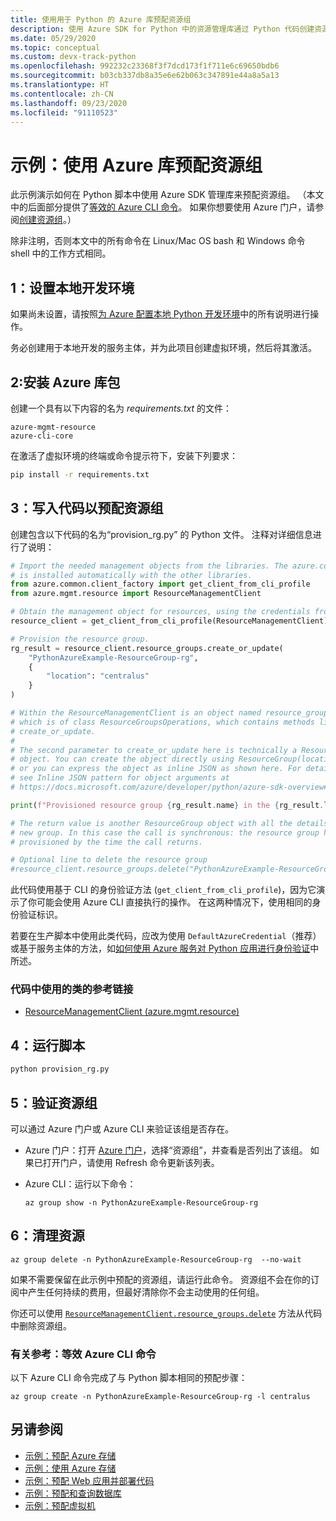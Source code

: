 ```yaml
---
title: 使用用于 Python 的 Azure 库预配资源组
description: 使用 Azure SDK for Python 中的资源管理库通过 Python 代码创建资源组。
ms.date: 05/29/2020
ms.topic: conceptual
ms.custom: devx-track-python
ms.openlocfilehash: 992232c23368f3f7dcd173f1f711e6c69650bdb6
ms.sourcegitcommit: b03cb337db8a35e6e62b063c347891e44a8a5a13
ms.translationtype: HT
ms.contentlocale: zh-CN
ms.lasthandoff: 09/23/2020
ms.locfileid: "91110523"
---
```

# <a name="example-use-the-azure-libraries-to-provision-a-resource-group"></a>示例：使用 Azure 库预配资源组

此示例演示如何在 Python 脚本中使用 Azure SDK 管理库来预配资源组。 （本文中的后面部分提供了[等效的 Azure CLI 命令](#for-reference-equivalent-azure-cli-commands)。 如果你想要使用 Azure 门户，请参阅[创建资源组](/azure/azure-resource-manager/management/manage-resource-groups-portal)。）

除非注明，否则本文中的所有命令在 Linux/Mac OS bash 和 Windows 命令 shell 中的工作方式相同。

## <a name="1-set-up-your-local-development-environment"></a>1：设置本地开发环境

如果尚未设置，请按照[为 Azure 配置本地 Python 开发环境](configure-local-development-environment.md)中的所有说明进行操作。

务必创建用于本地开发的服务主体，并为此项目创建虚拟环境，然后将其激活。

## <a name="2-install-the-azure-library-packages"></a>2:安装 Azure 库包

创建一个具有以下内容的名为 *requirements.txt* 的文件：

```text
azure-mgmt-resource
azure-cli-core
```

在激活了虚拟环境的终端或命令提示符下，安装下列要求：

```cmd
pip install -r requirements.txt
```

## <a name="3-write-code-to-provision-a-resource-group"></a>3：写入代码以预配资源组

创建包含以下代码的名为“provision_rg.py” 的 Python 文件。 注释对详细信息进行了说明：

```python
# Import the needed management objects from the libraries. The azure.common library
# is installed automatically with the other libraries.
from azure.common.client_factory import get_client_from_cli_profile
from azure.mgmt.resource import ResourceManagementClient

# Obtain the management object for resources, using the credentials from the CLI login.
resource_client = get_client_from_cli_profile(ResourceManagementClient)

# Provision the resource group.
rg_result = resource_client.resource_groups.create_or_update(
    "PythonAzureExample-ResourceGroup-rg",
    {
        "location": "centralus"
    }
)

# Within the ResourceManagementClient is an object named resource_groups,
# which is of class ResourceGroupsOperations, which contains methods like
# create_or_update.
#
# The second parameter to create_or_update here is technically a ResourceGroup
# object. You can create the object directly using ResourceGroup(location=LOCATION)
# or you can express the object as inline JSON as shown here. For details,
# see Inline JSON pattern for object arguments at
# https://docs.microsoft.com/azure/developer/python/azure-sdk-overview#inline-json-pattern-for-object-arguments.

print(f"Provisioned resource group {rg_result.name} in the {rg_result.location} region")

# The return value is another ResourceGroup object with all the details of the
# new group. In this case the call is synchronous: the resource group has been
# provisioned by the time the call returns.

# Optional line to delete the resource group
#resource_client.resource_groups.delete("PythonAzureExample-ResourceGroup-rg")
```

此代码使用基于 CLI 的身份验证方法 (`get_client_from_cli_profile`)，因为它演示了你可能会使用 Azure CLI 直接执行的操作。 在这两种情况下，使用相同的身份验证标识。

若要在生产脚本中使用此类代码，应改为使用 `DefaultAzureCredential`（推荐）或基于服务主体的方法，如[如何使用 Azure 服务对 Python 应用进行身份验证](azure-sdk-authenticate.md)中所述。

### <a name="reference-links-for-classes-used-in-the-code"></a>代码中使用的类的参考链接

- [ResourceManagementClient (azure.mgmt.resource)](/python/api/azure-mgmt-resource/azure.mgmt.resource.resourcemanagementclient?view=azure-python)

## <a name="4-run-the-script"></a>4：运行脚本

```cmd
python provision_rg.py
```

## <a name="5-verify-the-resource-group"></a>5：验证资源组

可以通过 Azure 门户或 Azure CLI 来验证该组是否存在。

- Azure 门户：打开 [Azure 门户](https://portal.azure.com)，选择“资源组”，并查看是否列出了该组。 如果已打开门户，请使用 Refresh 命令更新该列表。

- Azure CLI：运行以下命令：

    ```azurecli
    az group show -n PythonAzureExample-ResourceGroup-rg
    ```

## <a name="6-clean-up-resources"></a>6：清理资源

```azurecli
az group delete -n PythonAzureExample-ResourceGroup-rg  --no-wait
```

如果不需要保留在此示例中预配的资源组，请运行此命令。 资源组不会在你的订阅中产生任何持续的费用，但最好清除你不会主动使用的任何组。

你还可以使用 [`ResourceManagementClient.resource_groups.delete`](/python/api/azure-mgmt-resource/azure.mgmt.resource.resources.v2019_10_01.operations.resourcegroupsoperations?view=azure-python#delete-resource-group-name--custom-headers-none--raw-false--polling-true----operation-config-) 方法从代码中删除资源组。

### <a name="for-reference-equivalent-azure-cli-commands"></a>有关参考：等效 Azure CLI 命令

以下 Azure CLI 命令完成了与 Python 脚本相同的预配步骤：

```azurecli
az group create -n PythonAzureExample-ResourceGroup-rg -l centralus
```

## <a name="see-also"></a>另请参阅

- [示例：预配 Azure 存储](azure-sdk-example-storage.md)
- [示例：使用 Azure 存储](azure-sdk-example-storage-use.md)
- [示例：预配 Web 应用并部署代码](azure-sdk-example-web-app.md)
- [示例：预配和查询数据库](azure-sdk-example-database.md)
- [示例：预配虚拟机](azure-sdk-example-virtual-machines.md)
